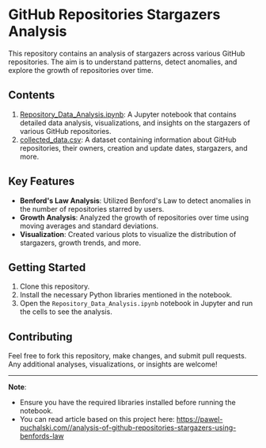 
# GitHub Repositories Stargazers Analysis

This repository contains an analysis of stargazers across various GitHub repositories. The aim is to understand patterns, detect anomalies, and explore the growth of repositories over time.

## Contents

1. [Repository_Data_Analysis.ipynb](./Repository_Data_Analysis.ipynb): A Jupyter notebook that contains detailed data analysis, visualizations, and insights on the stargazers of various GitHub repositories.
2. [collected_data.csv](./collected_data.csv): A dataset containing information about GitHub repositories, their owners, creation and update dates, stargazers, and more.

## Key Features

- **Benford's Law Analysis**: Utilized Benford's Law to detect anomalies in the number of repositories starred by users.
- **Growth Analysis**: Analyzed the growth of repositories over time using moving averages and standard deviations.
- **Visualization**: Created various plots to visualize the distribution of stargazers, growth trends, and more.

## Getting Started

1. Clone this repository.
2. Install the necessary Python libraries mentioned in the notebook.
3. Open the `Repository_Data_Analysis.ipynb` notebook in Jupyter and run the cells to see the analysis.

## Contributing

Feel free to fork this repository, make changes, and submit pull requests. Any additional analyses, visualizations, or insights are welcome!

---

**Note**: 
- Ensure you have the required libraries installed before running the notebook.
- You can read article based on this project here: https://pawel-puchalski.com//analysis-of-github-repositories-stargazers-using-benfords-law
